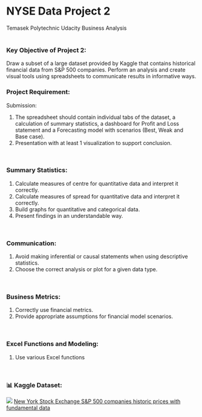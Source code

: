 <h1>NYSE Data Project 2</h1>
Temasek Polytechnic Udacity Business Analysis
<br>
<br>

<h3>Key Objective of Project 2:</h3>
Draw a subset of a large dataset provided by Kaggle that contains historical financial data from S&P 500 companies. Perform an analysis and create visual tools using spreadsheets to communicate results in informative ways.
<br>

<h3>Project Requirement:</h3>
Submission: 
<ol>
<li>The spreadsheet should contain individual tabs of the dataset, a calculation of summary statistics, a dashboard for Profit and Loss statement and a Forecasting model with scenarios (Best, Weak and Base case).</li>
<li>Presentation with at least 1 visualization to support conclusion.</li>
</ol>
<br>

<h3>Summary Statistics:</h3>
<ol>
<li>Calculate measures of centre for quantitative data and interpret it correctly.</li>
<li>Calculate measures of spread for quantitative data and interpret it correctly.</li>
<li>Build graphs for quantitative and categorical data.</li>
<li>Present findings in an understandable way.</li>
</ol>
<br>

<h3>Communication:</h3>
<ol>
<li>Avoid making inferential or causal statements when using descriptive statistics.</li>
<li>Choose the correct analysis or plot for a given data type.</li>
</ol>
<br>

<h3>Business Metrics:</h3>
<ol>
<li>Correctly use financial metrics.</li>
<li>Provide appropriate assumptions for financial model scenarios.</li>
</ol>
<br>

<h3>Excel Functions and Modeling: </h3>
<ol>
<li>Use various Excel functions</li>
</ol>
<br>

<h3>📊 Kaggle Dataset:</h3>
<img src="https://storage.googleapis.com/kaggle-datasets-images/854/1560/127b0b8c8b15b9eaa8a0c3f3e49ced0d/dataset-thumbnail.jpg">
<a href="https://www.kaggle.com/datasets/dgawlik/nyse/data" target="_blank">New York Stock Exchange S&P 500 companies historic prices with fundamental data</a>
<br>
